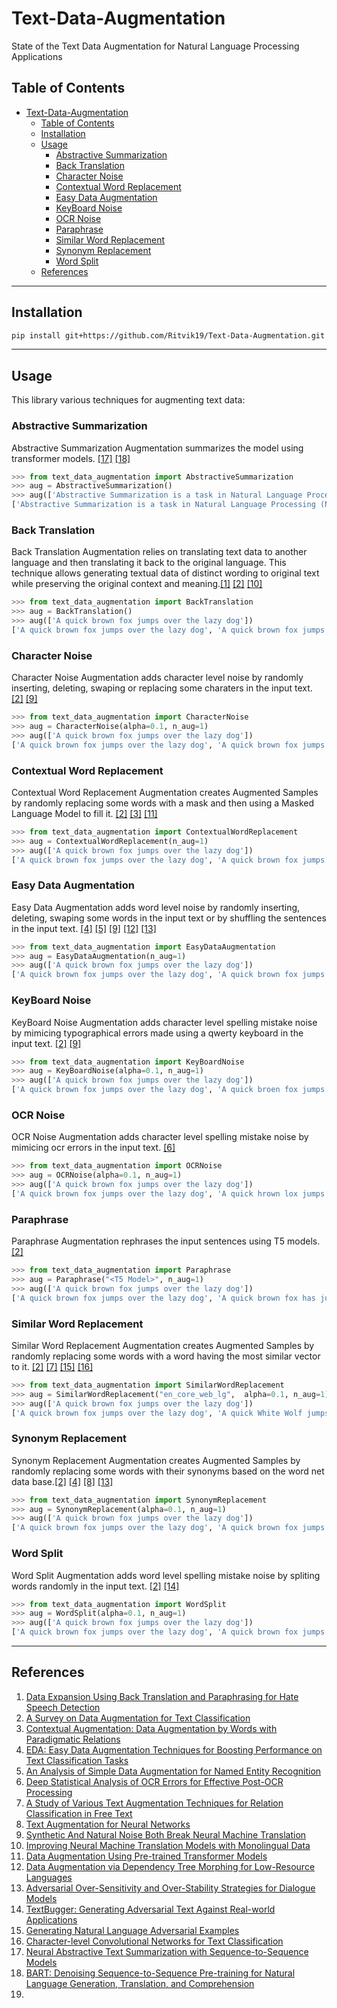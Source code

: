 # Text-Data-Augmentation

State of the Text Data Augmentation for Natural Language Processing Applications

## Table of Contents

- [Text-Data-Augmentation](#text-data-augmentation)
  - [Table of Contents](#table-of-contents)
  - [Installation](#installation)
  - [Usage](#usage)
    - [Abstractive Summarization](#abstractive-summarization)
    - [Back Translation](#back-translation)
    - [Character Noise](#character-noise)
    - [Contextual Word Replacement](#contextual-word-replacement)
    - [Easy Data Augmentation](#easy-data-augmentation)
    - [KeyBoard Noise](#keyboard-noise)
    - [OCR Noise](#ocr-noise)
    - [Paraphrase](#paraphrase)
    - [Similar Word Replacement](#similar-word-replacement)
    - [Synonym Replacement](#synonym-replacement)
    - [Word Split](#word-split)
  - [References](#references)

---

## Installation

```bash
pip install git+https://github.com/Ritvik19/Text-Data-Augmentation.git
```

---

## Usage

This library various techniques for augmenting text data:

### Abstractive Summarization

Abstractive Summarization Augmentation summarizes the model using transformer models. [[17]](#ref-17) [[18]](#ref-18)

```python
>>> from text_data_augmentation import AbstractiveSummarization
>>> aug = AbstractiveSummarization()
>>> aug(['Abstractive Summarization is a task in Natural Language Processing (NLP) that aims to generate a concise summary of a source text. Unlike extractive summarization, abstractive summarization does not simply copy important phrases from the source text but also potentially come up with new phrases that are relevant, which can be seen as paraphrasing. Abstractive summarization yields a number of applications in different domains, from books and literature, to science and R&D, to financial research and legal documents analysis.'])
['Abstractive Summarization is a task in Natural Language Processing (NLP) that aims to generate a concise summary of a source text. Unlike extractive summarization, abstractive summarization does not simply copy important phrases from the source text but also potentially come up with new phrases that are relevant, which can be seen as paraphrasing. Abstractive summarization yields a number of applications in different domains, from books and literature, to science and R&D, to financial research and legal documents analysis.', 'Abstractive Summarization is a task in Natural Language Processing (NLP) that aims to generate a concise summary of a source text . Unlike extractive summarization, it does not copy important phrases from the source text but also potentially come up with new phrases thatare relevant, which can be seen as paraphrasing .']
```

### Back Translation

Back Translation Augmentation relies on translating text data to another language and then translating it back to the original language. This technique allows generating textual data of distinct wording to original text while preserving the original context and meaning.[[1]](#ref-1) [[2]](#ref-2) [[10]](#ref-10)

```python
>>> from text_data_augmentation import BackTranslation
>>> aug = BackTranslation()
>>> aug(['A quick brown fox jumps over the lazy dog'])
['A quick brown fox jumps over the lazy dog', 'A quick brown fox jumps on the lazy dog']
```

### Character Noise

Character Noise Augmentation adds character level noise by randomly inserting, deleting, swaping or replacing some charaters in the input text. [[2]](#ref-2) [[9]](#ref-9)

```python
>>> from text_data_augmentation import CharacterNoise
>>> aug = CharacterNoise(alpha=0.1, n_aug=1)
>>> aug(['A quick brown fox jumps over the lazy dog'])
['A quick brown fox jumps over the lazy dog', 'A quick brown fox jumps ovr the lazy dog']
```

### Contextual Word Replacement

Contextual Word Replacement Augmentation creates Augmented Samples by randomly replacing some words with a mask and then using a Masked Language Model to fill it. [[2]](#ref-2) [[3]](#ref-3) [[11]](#ref-11)

```python
>>> from text_data_augmentation import ContextualWordReplacement
>>> aug = ContextualWordReplacement(n_aug=1)
>>> aug(['A quick brown fox jumps over the lazy dog'])
['A quick brown fox jumps over the lazy dog', 'A quick brown fox jumps over his lazy dog']
```

### Easy Data Augmentation

Easy Data Augmentation adds word level noise by randomly inserting, deleting, swaping some words in the input text or by shuffling the sentences in the input text. [[4]](#ref-4) [[5]](#ref-5) [[9]](#ref-9) [[12]](#ref-12) [[13]](#ref-13)

```python
>>> from text_data_augmentation import EasyDataAugmentation
>>> aug = EasyDataAugmentation(n_aug=1)
>>> aug(['A quick brown fox jumps over the lazy dog'])
['A quick brown fox jumps over the lazy dog', 'A quick brown fox jumps over the dog']
```

### KeyBoard Noise

KeyBoard Noise Augmentation adds character level spelling mistake noise by mimicing typographical errors made using a qwerty keyboard in the input text. [[2]](#ref-2) [[9]](#ref-9)

```python
>>> from text_data_augmentation import KeyBoardNoise
>>> aug = KeyBoardNoise(alpha=0.1, n_aug=1)
>>> aug(['A quick brown fox jumps over the lazy dog'])
['A quick brown fox jumps over the lazy dog', 'A quick broen fox jumps over the lazy dog']
```

### OCR Noise

OCR Noise Augmentation adds character level spelling mistake noise by mimicing ocr errors in the input text. [[6]](#ref-6)

```python
>>> from text_data_augmentation import OCRNoise
>>> aug = OCRNoise(alpha=0.1, n_aug=1)
>>> aug(['A quick brown fox jumps over the lazy dog'])
['A quick brown fox jumps over the lazy dog', 'A quick hrown lox jumps over the lazy dog']
```

### Paraphrase

Paraphrase Augmentation rephrases the input sentences using T5 models. [[2]](#ref-2)

```python
>>> from text_data_augmentation import Paraphrase
>>> aug = Paraphrase("<T5 Model>", n_aug=1)
>>> aug(['A quick brown fox jumps over the lazy dog'])
['A quick brown fox jumps over the lazy dog', 'A quick brown fox has jumped on the lazy dog.']
```

### Similar Word Replacement

Similar Word Replacement Augmentation creates Augmented Samples by randomly replacing some words with a word having the most similar vector to it. [[2]](#ref-2) [[7]](#ref-7) [[15]](#ref-15) [[16]](#ref-16)

```python
>>> from text_data_augmentation import SimilarWordReplacement
>>> aug = SimilarWordReplacement("en_core_web_lg",  alpha=0.1, n_aug=1)
>>> aug(['A quick brown fox jumps over the lazy dog'])
['A quick brown fox jumps over the lazy dog', 'A quick White Wolf jumps over the lazy Cat.']
```

### Synonym Replacement

Synonym Replacement Augmentation creates Augmented Samples by randomly replacing some words with their synonyms based on the word net data base.[[2]](#ref-2) [[4]](#ref-4) [[8]](#ref-8) [[13]](#ref-13)

```python
>>> from text_data_augmentation import SynonymReplacement
>>> aug = SynonymReplacement(alpha=0.1, n_aug=1)
>>> aug(['A quick brown fox jumps over the lazy dog'])
['A quick brown fox jumps over the lazy dog', 'A quick brown fox jumps over the lethargic dog']
```

### Word Split

Word Split Augmentation adds word level spelling mistake noise by spliting words randomly in the input text. [[2]](#ref-2) [[14]](#ref-14)

```python
>>> from text_data_augmentation import WordSplit
>>> aug = WordSplit(alpha=0.1, n_aug=1)
>>> aug(['A quick brown fox jumps over the lazy dog'])
['A quick brown fox jumps over the lazy dog', 'A quick brown fox jumps over th e lazy dog']
```

---

## References

1. <a href="https://arxiv.org/pdf/2106.04681.pdf" id="ref-1">Data Expansion Using Back Translation and Paraphrasing for Hate Speech Detection</a>
2. <a href="https://arxiv.org/ftp/arxiv/papers/2107/2107.03158.pdf" id="ref-2">A Survey on Data Augmentation for Text Classification</a>
3. <a href="https://arxiv.org/pdf/1805.06201.pdf" id="ref-3">Contextual Augmentation: Data Augmentation by Words with Paradigmatic Relations</a>
4. <a href="https://arxiv.org/pdf/1901.11196.pdf" id="ref-4">EDA: Easy Data Augmentation Techniques for Boosting Performance on Text Classification Tasks</a>
5. <a href="https://aclanthology.org/2020.coling-main.343.pdf" id="ref-5">An Analysis of Simple Data Augmentation for Named Entity Recognition</a>
6. <a href="https://zenodo.org/record/3245169/files/JCDL2019_Deep_Analysis.pdf" id="ref-6">Deep Statistical Analysis of OCR Errors for Effective Post-OCR Processing</a>
7. <a href="https://www.researchgate.net/publication/331784439_A_Study_of_Various_Text_Augmentation_Techniques_for_Relation_Classification_in_Free_Text" id="ref-7">A Study of Various Text Augmentation Techniques for Relation Classification in Free Text</a>
8. <a href="http://ceur-ws.org/Vol-2268/paper11.pdf" id="ref-8">Text Augmentation for Neural Networks</a>
9. <a href="https://arxiv.org/pdf/1711.02173.pdf" id="ref-9">Synthetic And Natural Noise Both Break Neural Machine Translation</a>
10. <a href="https://arxiv.org/pdf/1511.06709.pdf" id="ref-10">Improving Neural Machine Translation Models with Monolingual Data</a>
11. <a href="https://arxiv.org/pdf/2003.02245.pdf" id="ref-11">Data Augmentation Using Pre-trained Transformer Models</a>
12. <a href="https://arxiv.org/pdf/1903.09460.pdf" id="ref-12">Data Augmentation via Dependency Tree Morphing for Low-Resource Languages</a>
13. <a href="https://arxiv.org/pdf/1809.02079.pdf" id="ref-13">Adversarial Over-Sensitivity and Over-Stability Strategies for Dialogue Models</a>
14. <a href="https://arxiv.org/pdf/1812.05271v1.pdf" id="ref-14">TextBugger: Generating Adversarial Text Against Real-world Applications</a>
15. <a href="https://arxiv.org/pdf/1804.07998.pdf" id="ref-15">Generating Natural Language Adversarial Examples</a>
16. <a href="https://arxiv.org/pdf/1509.01626.pdf" id="ref-16">Character-level Convolutional Networks for Text Classification</a>
17. <a href="https://arxiv.org/pdf/1812.02303.pdf" id="ref-17">Neural Abstractive Text Summarization with Sequence-to-Sequence Models</a>
18. <a href="https://arxiv.org/pdf/1910.13461v1.pdf" id="ref-18">BART: Denoising Sequence-to-Sequence Pre-training for Natural Language Generation, Translation, and Comprehension</a>
19.
